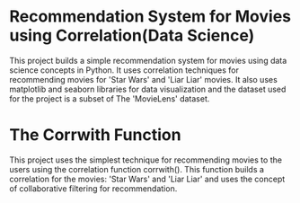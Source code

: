 # Recommendation System for Movies using Correlation(Data Science)
This project builds a simple recommendation system for movies using data science concepts in Python. It uses correlation techniques for recommending movies for 'Star Wars' and 'Liar Liar' movies. It also uses matplotlib and seaborn libraries for data visualization and the dataset used for the project is a subset of The 'MovieLens' dataset.  

# The Corrwith Function
This project uses the simplest technique for recommending movies to the users using the correlation function corrwith(). This function builds a correlation for the movies: 'Star Wars' and 'Liar Liar' and uses the concept of collaborative filtering for recommendation.
